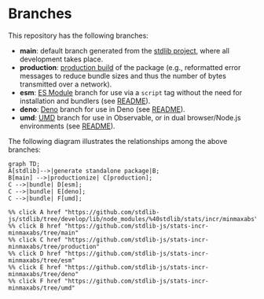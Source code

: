 <!--

@license Apache-2.0

Copyright (c) 2022 The Stdlib Authors.

Licensed under the Apache License, Version 2.0 (the "License");
you may not use this file except in compliance with the License.
You may obtain a copy of the License at

    http://www.apache.org/licenses/LICENSE-2.0

Unless required by applicable law or agreed to in writing, software
distributed under the License is distributed on an "AS IS" BASIS,
WITHOUT WARRANTIES OR CONDITIONS OF ANY KIND, either express or implied.
See the License for the specific language governing permissions and
limitations under the License.

-->

# Branches

This repository has the following branches:

-   **main**: default branch generated from the [stdlib project][stdlib-url], where all development takes place.
-   **production**: [production build][production-url] of the package (e.g., reformatted error messages to reduce bundle sizes and thus the number of bytes transmitted over a network).
-   **esm**: [ES Module][esm-url] branch for use via a `script` tag without the need for installation and bundlers (see [README][esm-readme]).
-   **deno**: [Deno][deno-url] branch for use in Deno (see [README][deno-readme]).
-   **umd**: [UMD][umd-url] branch for use in Observable, or in dual browser/Node.js environments (see [README][umd-readme]).

The following diagram illustrates the relationships among the above branches:

```mermaid
graph TD;
A[stdlib]-->|generate standalone package|B;
B[main] -->|productionize| C[production];
C -->|bundle| D[esm];
C -->|bundle| E[deno];
C -->|bundle| F[umd];

%% click A href "https://github.com/stdlib-js/stdlib/tree/develop/lib/node_modules/%40stdlib/stats/incr/minmaxabs"
%% click B href "https://github.com/stdlib-js/stats-incr-minmaxabs/tree/main"
%% click C href "https://github.com/stdlib-js/stats-incr-minmaxabs/tree/production"
%% click D href "https://github.com/stdlib-js/stats-incr-minmaxabs/tree/esm"
%% click E href "https://github.com/stdlib-js/stats-incr-minmaxabs/tree/deno"
%% click F href "https://github.com/stdlib-js/stats-incr-minmaxabs/tree/umd"
```

[stdlib-url]: https://github.com/stdlib-js/stdlib/tree/develop/lib/node_modules/%40stdlib/stats/incr/minmaxabs
[production-url]: https://github.com/stdlib-js/stats-incr-minmaxabs/tree/production
[deno-url]: https://github.com/stdlib-js/stats-incr-minmaxabs/tree/deno
[deno-readme]: https://github.com/stdlib-js/stats-incr-minmaxabs/blob/deno/README.md
[umd-url]: https://github.com/stdlib-js/stats-incr-minmaxabs/tree/umd
[umd-readme]: https://github.com/stdlib-js/stats-incr-minmaxabs/blob/umd/README.md
[esm-url]: https://github.com/stdlib-js/stats-incr-minmaxabs/tree/esm
[esm-readme]: https://github.com/stdlib-js/stats-incr-minmaxabs/blob/esm/README.md